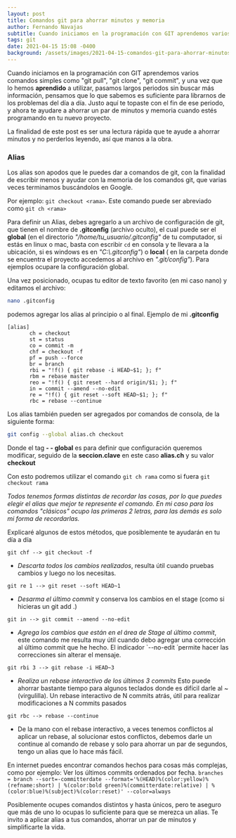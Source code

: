 ```yaml
---
layout: post
title: Comandos git para ahorrar minutos y memoria
author: Fernando Navajas
subtitle: Cuando iniciamos en la programación con GIT aprendemos varios comandos simples como "git pull", "git clone", "git commit", y una vez que lo hemos aprendido ...
tags: git
date: 2021-04-15 15:08 -0400
background: /assets/images/2021-04-15-comandos-git-para-ahorrar-minutos-y-memoria/gatitos.jpeg
---
```


Cuando iniciamos en la programación con GIT aprendemos varios comandos simples como "git pull", "git clone", "git commit", y una vez que lo hemos **aprendido** a utilizar, pasamos largos periodos sin buscar más información, pensamos que lo que sabemos es suficiente para librarnos de los problemas del día a día. Justo aquí te topaste con el fin de ese periodo, y ahora te ayudare a ahorrar un par de minutos y memoria cuando estés programando en tu nuevo proyecto.

La finalidad de este post es ser una lectura rápida que te ayude a ahorrar minutos y no perderlos leyendo, así que manos a la obra.

### Alias

Los alias son apodos que le puedes dar a comandos de git, con la finalidad de escribir menos y ayudar con la memoria de los comandos git, que varias veces terminamos buscándolos en Google.

Por ejemplo: `git checkout <rama>`. Este comando puede ser abreviado como `git ch <rama>`

Para definir un Alias, debes agregarlo a un archivo de configuración de git, que tienen el nombre de **.gitconfig** (archivo oculto), el cual puede ser el **global** (en el directorio *"/home/tu_usuario/.gitconfig"* de tu computador, si estás en linux o mac, basta con escribir `cd` en consola y te llevara a la ubicación, si es windows es en *"C:\\.gitconfig"*) o **local** ( en la carpeta donde se encuentra el proyecto accedemos al archivo en *".git/config"*). Para ejemplos ocupare la configuración global.

Una vez posicionado, ocupas tu editor de texto favorito (en mi caso nano) y editamos el archivo:

```sh
nano .gitconfig
```

podemos agregar los alias al principio o al final. Ejemplo de mi **.gitconfig**

```
[alias]
       ch = checkout
       st = status
       co = commit -m
       chf = checkout -f
       pf = push --force
       br = branch
       rbi = "!f() { git rebase -i HEAD~$1; }; f"
       rbm = rebase master
       reo = "!f() { git reset --hard origin/$1; }; f"
       in = commit --amend --no-edit
       re = "!f() { git reset --soft HEAD~$1; }; f"
       rbc = rebase --continue
```

Los alias también pueden ser agregados por comandos de consola, de la siguiente forma:

```sh
git config --global alias.ch checkout
```
Donde el tag **- - global** es para definir que configuración queremos modificar, seguido de la **seccion.clave** en este caso **alias.ch** y su valor **checkout**

Con esto podremos utilizar el comando `git ch rama` como si fuera `git checkout rama`

*Todos tenemos formas distintas de recordar las cosas, por lo que puedes elegir el alias que mejor te represente el comando. En mi caso para los comandos "clásicos" ocupo las primeras 2 letras, para las demás es solo mi forma de recordarlas.*

Explicaré algunos de estos métodos, que posiblemente te ayudarán en tu día a día

`git chf --> git checkout -f`

- *Descarta todos los cambios realizados*, resulta útil cuando pruebas cambios y luego no los necesitas.

`git re 1 --> git reset --soft HEAD~1`

- *Desarma el último commit* y conserva los cambios en el stage (como si hicieras un git add .)

`git in --> git commit --amend --no-edit`

- *Agrega los cambios que están en el área de Stage al último commit*, este comando me resulta muy útil cuando debo agregar una corrección al último commit que he hecho. El indicador `--no-edit ́ permite hacer las correcciones sin alterar el mensaje.

`git rbi 3 --> git rebase -i HEAD~3`

- *Realiza un rebase interactivo de los últimos 3 commits*
Esto puede ahorrar bastante tiempo para algunos teclados donde es difícil darle al ~ (virgulilla).
Un rebase interactivo de N commits atrás, útil para realizar modificaciones a N commits pasados

`git rbc --> rebase --continue`

- De la mano con el rebase interactivo, a veces tenemos conflictos al aplicar un rebase, al solucionar estos conflictos, debemos darle un continue al comando de rebase y solo para ahorrar un par de segundos, tengo un alias que lo hace más fácil.


En internet puedes encontrar comandos hechos para cosas más complejas, como por ejemplo: Ver los últimos commits ordenados por fecha.
`branches = branch --sort=-committerdate --format='%(HEAD)%(color:yellow)%(refname:short) | %(color:bold green)%(committerdate:relative) | %(color:blue)%(subject)%(color:reset)' --color=always`

Posiblemente ocupes comandos distintos y hasta únicos, pero te aseguro que más de uno lo ocupas lo suficiente para que se merezca un alias. Te invito a aplicar alias a tus comandos, ahorrar un par de minutos y simplificarte la vida.
